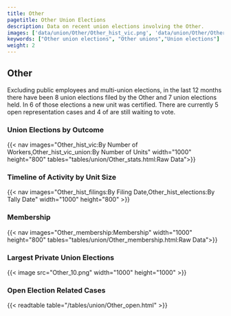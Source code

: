```yaml
---
title: Other
pagetitle: Other Union Elections
description: Data on recent union elections involving the Other.
images: ['data/union/Other/Other_hist_vic.png', 'data/union/Other/Other_hist_size.png', 'data/union/Other/Other_10.png']
keywords: ["Other union elections", "Other unions","Union elections"]
weight: 2
---
```

##  Other

Excluding public employees and multi-union elections, in the last 12 months there have been 8 union elections filed by the Other and 7 union elections held. In 6 of those elections a new unit was certified. There are currently 5 open representation cases and 4 of are still waiting to vote.

### Union Elections by Outcome
{{< nav images="Other_hist_vic:By Number of Workers,Other_hist_vic_union:By Number of Units" width="1000" height="800" tables="tables/union/Other_stats.html:Raw Data">}}

### Timeline of Activity by Unit Size
{{< nav images="Other_hist_filings:By Filing Date,Other_hist_elections:By Tally Date" width="1000" height="800" >}}

### Membership
{{< nav images="Other_membership:Membership" width="1000" height="800" tables="tables/union/Other_membership.html:Raw Data">}}

### Largest Private Union Elections
{{< image src="Other_10.png" width="1000" height="1000"  >}}

### Open Election Related Cases
{{< readtable table="/tables/union/Other_open.html" >}}

